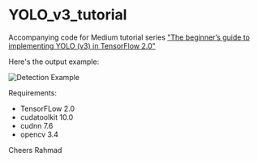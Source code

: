 # YOLO_v3_tutorial
Accompanying code for Medium tutorial series ["The beginner’s guide to implementing YOLO (v3) in TensorFlow 2.0"](https://medium.com/@rahmadsadli/the-beginners-guide-to-implementing-yolo-v3-in-tensorflow-2-0-part-1-fcdb64b04a91)

Here's the output example:

![Detection Example](https://machinelearningspace.com/wp-content/uploads/2020/01/val2.jpg)


Requirements:
- TensorFLow 2.0
- cudatoolkit 10.0
- cudnn 7.6
- opencv 3.4

Cheers
Rahmad